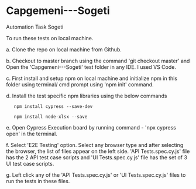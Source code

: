 # Capgemeni---Sogeti
Automation Task Sogeti

   To run these tests on local machine.

   a. Clone the repo on local machine from Github.

   b. Checkout to master branch using the command 'git checkout master' and Open the 'Capgemeni---Sogeti' test folder in any IDE. I used 
      VS Code.

   c. First install and setup npm on local machine and initialize npm in this folder using terminal/ cmd prompt using 'npm init' command.

   d. Install the test specific npm libraries using the below commands

       npm install cypress --save-dev

       npm install node-xlsx --save

   e. Open Cypress Execution board by running command  - 'npx cypress open' in the terminal.

   f. Select 'E2E Testing' option. Select any browser type and after selecting the browser, the list of files appear on the left side.
     'API Tests.spec.cy.js' file has the  2 API test case scripts and 'UI Tests.spec.cy.js' file has the set of 3 UI test case scripts.
   
   g. Left click any of the 'API Tests.spec.cy.js' or 'UI Tests.spec.cy.js' files to run the tests in these files.
